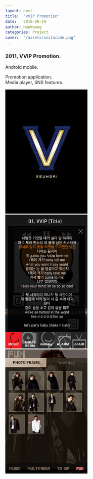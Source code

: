 ```yaml
---
layout: post
title:  "VVIP Promotion"
date:   2018-08-19
author: Haekwang
categories: Project
cover:  "/assets/instacode.png"
---
```

  
### 2011, VVIP Promotion.    
Android mobile.  
     
Promotion application.   
Media player, SNS features.  
     
<img src="/assets/res/20180819/v_1.png" alt="image1" width="260px"/>    
<img src="/assets/res/20180819/v_4.png" alt="image2" width="260px"/>    
<img src="/assets/res/20180819/v_3.png" alt="image3" width="260px"/>    
    
